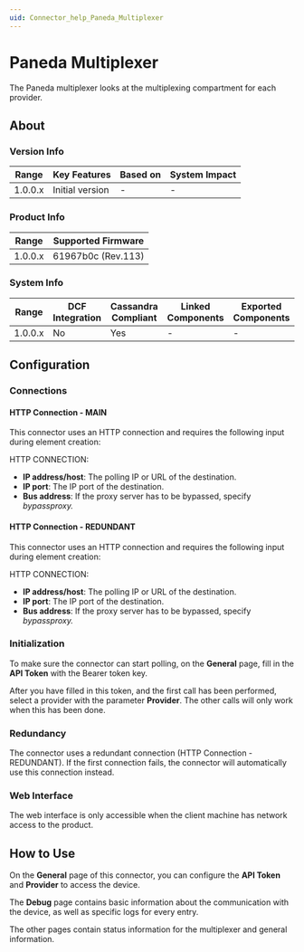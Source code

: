 ```yaml
---
uid: Connector_help_Paneda_Multiplexer
---
```


# Paneda Multiplexer

The Paneda multiplexer looks at the multiplexing compartment for each provider.

## About

### Version Info

| Range     | Key Features     | Based on     | System Impact     |
|-----------|------------------|--------------|-------------------|
| 1.0.0.x   | Initial version  | -            | -                 |

### Product Info

| Range     | Supported Firmware     |
|-----------|------------------------|
| 1.0.0.x   | 61967b0c (Rev.113)     |

### System Info

| Range     | DCF Integration     | Cassandra Compliant     | Linked Components     | Exported Components     |
|-----------|---------------------|-------------------------|-----------------------|-------------------------|
| 1.0.0.x   | No                  | Yes                     | -                     | -                       |

## Configuration

### Connections

#### HTTP Connection - MAIN

This connector uses an HTTP connection and requires the following input during element creation:

HTTP CONNECTION:

- **IP address/host**: The polling IP or URL of the destination.
- **IP port**: The IP port of the destination.
- **Bus address**: If the proxy server has to be bypassed, specify *bypassproxy.*

#### HTTP Connection - REDUNDANT

This connector uses an HTTP connection and requires the following input during element creation:

HTTP CONNECTION:

- **IP address/host**: The polling IP or URL of the destination.
- **IP port**: The IP port of the destination.
- **Bus address**: If the proxy server has to be bypassed, specify *bypassproxy.*

### Initialization

To make sure the connector can start polling, on the **General** page, fill in the **API Token** with the Bearer token key.

After you have filled in this token, and the first call has been performed, select a provider with the parameter **Provider**. The other calls will only work when this has been done.

### Redundancy

The connector uses a redundant connection (HTTP Connection - REDUNDANT). If the first connection fails, the connector will automatically use this connection instead.

### Web Interface

The web interface is only accessible when the client machine has network access to the product.

## How to Use

On the **General** page of this connector, you can configure the **API Token** and **Provider** to access the device.

The **Debug** page contains basic information about the communication with the device, as well as specific logs for every entry.

The other pages contain status information for the multiplexer and general information.
